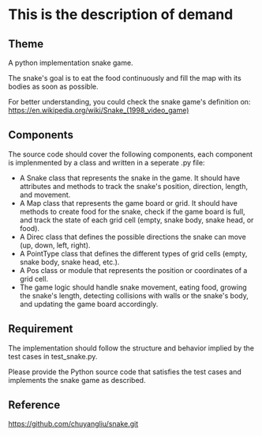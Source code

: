 # This is the description of demand

## Theme

A python implementation snake game. 

The snake's goal is to eat the food continuously and fill the map with its bodies as soon as possible.

For better understanding, you could check the snake game's definition on: https://en.wikipedia.org/wiki/Snake_(1998_video_game)

## Components

The source code should cover the following components, each component is implenmented by a class and written in a seperate .py file:

- A Snake class that represents the snake in the game. It should have attributes and methods to track the snake's position, direction, length, and movement.
- A Map class that represents the game board or grid. It should have methods to create food for the snake, check if the game board is full, and track the state of each grid cell (empty, snake body, snake head, or food).
- A Direc class that defines the possible directions the snake can move (up, down, left, right).
- A PointType class that defines the different types of grid cells (empty, snake body, snake head, etc.).
- A Pos class or module that represents the position or coordinates of a grid cell.
- The game logic should handle snake movement, eating food, growing the snake's length, detecting collisions with walls or the snake's body, and updating the game board accordingly.

## Requirement
The implementation should follow the structure and behavior implied by the test cases in test_snake.py. 

Please provide the Python source code that satisfies the test cases and implements the snake game as described.

##  Reference

https://github.com/chuyangliu/snake.git

